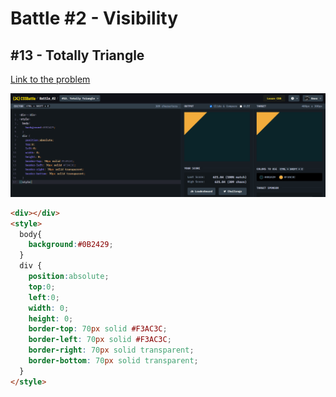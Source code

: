 # Battle #2 - Visibility

## #13 - Totally Triangle

[Link to the problem](https://cssbattle.dev/play/13)

![result](./images/13_totally-triangle.png)

```html
<div></div>
<style>
  body{
    background:#0B2429;
  }
  div {
    position:absolute;
    top:0;
    left:0;
    width: 0;
    height: 0;
    border-top: 70px solid #F3AC3C;
    border-left: 70px solid #F3AC3C;
    border-right: 70px solid transparent;
    border-bottom: 70px solid transparent;
  }
</style>
```
